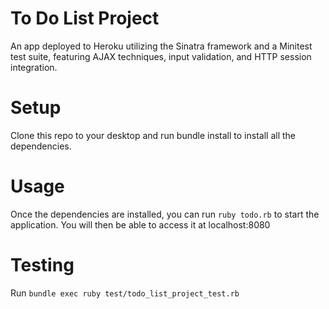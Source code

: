 # To Do List Project
An app deployed to Heroku utilizing the Sinatra framework and a Minitest  test suite, featuring AJAX techniques, input validation, and HTTP session  integration. 

# Setup
Clone this repo to your desktop and run bundle install to install all the dependencies.

# Usage
Once the dependencies are installed, you can run `ruby todo.rb` to start the application. You will then be able to access it at localhost:8080

# Testing
Run `bundle exec ruby test/todo_list_project_test.rb`
